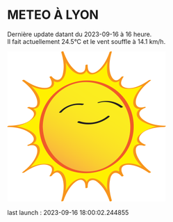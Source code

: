 # METEO À LYON

Dernière update datant du 2023-09-16 à 16 heure.  
Il fait actuellement 24.5°C et le vent souffle à 14.1 km/h.      

![](./.github/sun.png)

last launch : 2023-09-16 18:00:02.244855

